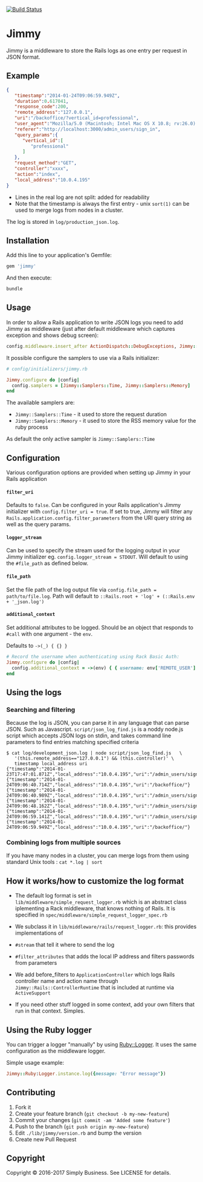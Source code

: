 [![Build Status](https://semaphoreci.com/api/v1/projects/1a50e5b7-f96e-4fbe-a7de-7da6feaaeec4/474761/badge.svg)](https://semaphoreci.com/simplybusiness/jimmy)

# Jimmy

Jimmy is a middleware to store the Rails logs as one entry per request in JSON format.

## Example

```json
{  
   "timestamp":"2014-01-24T09:06:59.949Z",
   "duration":0.617041,
   "response_code":200,
   "remote_address":"127.0.0.1",
   "uri":"/backoffice/?vertical_id=professional",
   "user_agent":"Mozilla/5.0 (Macintosh; Intel Mac OS X 10.8; rv:26.0) Gecko/20100101 Firefox/26.0",
   "referer":"http://localhost:3000/admin_users/sign_in",
   "query_params":{  
      "vertical_id":[  
         "professional"
      ]
   },
   "request_method":"GET",
   "controller":"xxxx",
   "action":"index",
   "local_address":"10.0.4.195"
}
```

* Lines in the real log are not split: added for readability
* Note that the timestamp is always the first entry - unix `sort(1)` can be used to merge logs from nodes in a cluster.

The log is stored in `log/production_json.log`.

## Installation

Add this line to your application's Gemfile:

```ruby
gem 'jimmy'
```

And then execute:

```bash
bundle
```

## Usage

In order to allow a Rails application to write JSON logs you need to add Jimmy as middleware
(just after default middleware which captures exception and shows debug screen):

```ruby
config.middleware.insert_after ActionDispatch::DebugExceptions, Jimmy::Rails::RequestLogger
```

It possible configure the samplers to use via a Rails initializer:

```ruby
# config/initializers/jimmy.rb

Jimmy.configure do |config|
  config.samplers = [Jimmy::Samplers::Time, Jimmy::Samplers::Memory]
end
```

 The available samplers are:

* `Jimmy::Samplers::Time` - it used to store the request duration
* `Jimmy::Samplers::Memory` - it used to store the RSS memory value for the ruby process

As default the only active sampler is `Jimmy::Samplers::Time`

## Configuration

Various configuration options are provided when setting up Jimmy in your Rails application

#### `filter_uri`

Defaults to `false`. Can be configured in your Rails application's Jimmy initializer with `config.filter_uri = true`. If set to true,
Jimmy will filter any `Rails.application.config.filter_parameters` from the URI query string as well as the query params.

#### `logger_stream`

Can be used to specify the stream used for the logging output in your Jimmy initializer eg. `config.logger_stream = STDOUT`. Will default
to using the `#file_path` as defined below.

#### `file_path`

Set the file path of the log output file via `config.file_path = path/to/file.log`. Path will default to `::Rails.root + 'log' + (::Rails.env + '_json.log')`

#### `additional_context`

Set additional attributes to be logged. Should be an object that responds to `#call` with one argument - the `env`.

Defaults to `->(_) { {} }`

```ruby
# Record the username when authenticating using Rack Basic Auth:
Jimmy.configure do |config|
  config.additional_context = ->(env) { { username: env['REMOTE_USER'] } }
end
```

## Using the logs

### Searching and filtering

Because the log is JSON, you can parse it in any language that
can parse JSON.  Such as Javascript.  `script/json_log_find.js`
is a noddy node.js script which accepts JSON logs on stdin, and
takes command line parameters to find entries matching specified criteria

```
$ cat log/development_json.log | node script/json_log_find.js   \
   '(this.remote_address=="127.0.0.1") && (this.controller)' \
   timestamp local_address uri
{"timestamp":"2014-01-23T17:47:01.871Z","local_address":"10.0.4.195","uri":"/admin_users/sign_in"}
{"timestamp":"2014-01-24T09:06:40.714Z","local_address":"10.0.4.195","uri":"/backoffice/"}
{"timestamp":"2014-01-24T09:06:40.989Z","local_address":"10.0.4.195","uri":"/admin_users/sign_in"}
{"timestamp":"2014-01-24T09:06:48.162Z","local_address":"10.0.4.195","uri":"/admin_users/sign_in"}
{"timestamp":"2014-01-24T09:06:59.141Z","local_address":"10.0.4.195","uri":"/admin_users/sign_in"}
{"timestamp":"2014-01-24T09:06:59.949Z","local_address":"10.0.4.195","uri":"/backoffice/"}
```

### Combining logs from multiple sources

If you have many nodes in a cluster, you can merge logs from them using standard Unix tools : `cat *.log | sort`


## How it works/how to customize the log format

* The default log format is set in `lib/middleware/simple_request_logger.rb` which is an abstract class iplementing a Rack middleware, that knows nothing of Rails.  It is specified in `spec/middleware/simple_request_logger_spec.rb`

* We subclass it in `lib/middleware/rails/request_logger.rb`: this provides implementations of

 * `#stream` that tell it where to send the log
 * `#filter_attributes` that adds the local IP address and filters passwords from parameters

* We add before_filters to `ApplicationController` which logs Rails controller name and action name through `Jimmy::Rails::ControllerRuntime` that is included at runtime via `ActiveSupport`

* If you need other stuff logged in some context, add your own filters that run in that context.  Simples.

## Using the Ruby logger

You can trigger a logger "manually" by using [Ruby::Logger](https://github.com/simplybusiness/jimmy/blob/master/lib/jimmy/ruby/logger.rb). It uses the same configuration as the middleware logger.

Simple usage example:

```ruby
Jimmy::Ruby:Logger.instance.log({message: "Error message"})
```

## Contributing

1. Fork it
2. Create your feature branch (`git checkout -b my-new-feature`)
3. Commit your changes (`git commit -am 'Added some feature'`)
4. Push to the branch (`git push origin my-new-feature`)
5. Edit `./lib/jimmy/version.rb` and bump the version
6. Create new Pull Request

## Copyright

Copyright © 2016-2017 Simply Business. See LICENSE for details.
